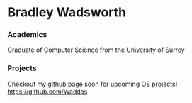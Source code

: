 # Bradley Wadsworth

### Academics

Graduate of Computer Science from the University of Surrey


### Projects

Checkout my github page soon for upcoming OS projects! https://github.com/Waddas